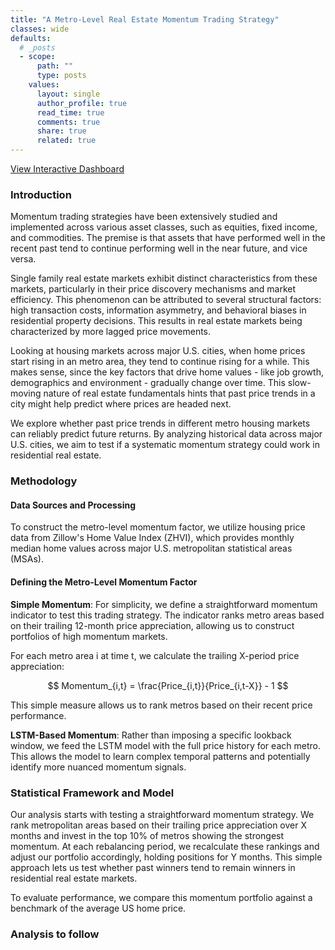```yaml
---
title: "A Metro-Level Real Estate Momentum Trading Strategy"
classes: wide
defaults:
  # _posts
  - scope:
      path: ""
      type: posts
    values:
      layout: single
      author_profile: true
      read_time: true
      comments: true
      share: true
      related: true
---
```


[View Interactive Dashboard](https://real-estate-momentum.streamlit.app/)

### Introduction

Momentum trading strategies have been extensively studied and implemented across various asset classes, such as equities, fixed income, and commodities. The premise is that assets that have performed well in the recent past tend to continue performing well in the near future, and vice versa.

Single family real estate markets exhibit distinct characteristics from these markets, particularly in their price discovery mechanisms and market efficiency. This phenomenon can be attributed to several structural factors: high transaction costs, information asymmetry, and behavioral biases in residential property decisions. This results in real estate markets being characterized by more lagged price movements. 

Looking at housing markets across major U.S. cities, when home prices start rising in an metro area, they tend to continue rising for a while. This makes sense, since the key factors that drive home values - like job growth, demographics and environment - gradually change over time. This slow-moving nature of real estate fundamentals hints that past price trends in a city might help predict where prices are headed next.

We explore whether past price trends in different metro housing markets can reliably predict future returns. By analyzing historical data across major U.S. cities, we aim to test if a systematic momentum strategy could work in residential real estate.

### Methodology

#### Data Sources and Processing

To construct the metro-level momentum factor, we utilize housing price data from Zillow's Home Value Index (ZHVI), which provides monthly median home values across major U.S. metropolitan statistical areas (MSAs).

#### Defining the Metro-Level Momentum Factor

**Simple Momentum**:
For simplicity, we define a straightforward momentum indicator to test this trading strategy. The indicator ranks metro areas based on their trailing 12-month price appreciation, allowing us to construct portfolios of high momentum markets.

For each metro area i at time t, we calculate the trailing X-period price appreciation:

$$
Momentum_{i,t} = \frac{Price_{i,t}}{Price_{i,t-X}} - 1
$$

This simple measure allows us to rank metros based on their recent price performance.

**LSTM-Based Momentum**: 
Rather than imposing a specific lookback window, we feed the LSTM model with the full price history for each metro. This allows the model to learn complex temporal patterns and potentially identify more nuanced momentum signals.

### Statistical Framework and Model

Our analysis starts with testing a straightforward momentum strategy. We rank metropolitan areas based on their trailing price appreciation over X months and invest in the top 10% of metros showing the strongest momentum. At each rebalancing period, we recalculate these rankings and adjust our portfolio accordingly, holding positions for Y months. This simple approach lets us test whether past winners tend to remain winners in residential real estate markets.

To evaluate performance, we compare this momentum portfolio against a benchmark of the average US home price. 

### Analysis to follow